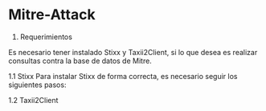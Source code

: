 # Mitre-Attack 
1. Requerimientos

Es necesario tener instalado Stixx y Taxii2Client, si lo que desea es realizar consultas contra la base de datos de Mitre.

  1.1  Stixx
  Para instalar Stixx de forma correcta, es necesario seguir los siguientes pasos:
  
  1.2  Taxii2Client

